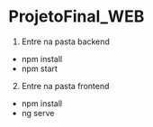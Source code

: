 # ProjetoFinal_WEB

1. Entre na pasta backend
  - npm install
  - npm start
  
2. Entre na pasta frontend
  - npm install
  - ng serve
